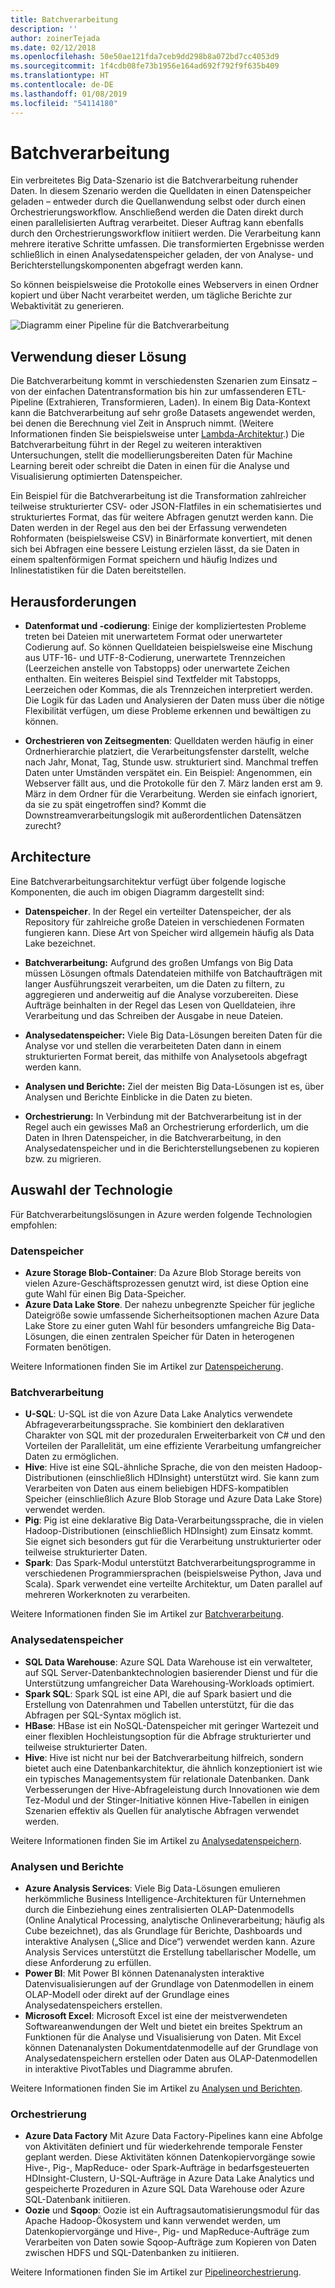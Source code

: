 ```yaml
---
title: Batchverarbeitung
description: ''
author: zoinerTejada
ms.date: 02/12/2018
ms.openlocfilehash: 50e50ae121fda7ceb9dd298b8a072bd7cc4053d9
ms.sourcegitcommit: 1f4cdb08fe73b1956e164ad692f792f9f635b409
ms.translationtype: HT
ms.contentlocale: de-DE
ms.lasthandoff: 01/08/2019
ms.locfileid: "54114180"
---
```

# <a name="batch-processing"></a>Batchverarbeitung

Ein verbreitetes Big Data-Szenario ist die Batchverarbeitung ruhender Daten. In diesem Szenario werden die Quelldaten in einen Datenspeicher geladen – entweder durch die Quellanwendung selbst oder durch einen Orchestrierungsworkflow. Anschließend werden die Daten direkt durch einen parallelisierten Auftrag verarbeitet. Dieser Auftrag kann ebenfalls durch den Orchestrierungsworkflow initiiert werden. Die Verarbeitung kann mehrere iterative Schritte umfassen. Die transformierten Ergebnisse werden schließlich in einen Analysedatenspeicher geladen, der von Analyse- und Berichterstellungskomponenten abgefragt werden kann.

So können beispielsweise die Protokolle eines Webservers in einen Ordner kopiert und über Nacht verarbeitet werden, um tägliche Berichte zur Webaktivität zu generieren.

![Diagramm einer Pipeline für die Batchverarbeitung](./images/batch-pipeline.png)

## <a name="when-to-use-this-solution"></a>Verwendung dieser Lösung

Die Batchverarbeitung kommt in verschiedensten Szenarien zum Einsatz – von der einfachen Datentransformation bis hin zur umfassenderen ETL-Pipeline (Extrahieren, Transformieren, Laden). In einem Big Data-Kontext kann die Batchverarbeitung auf sehr große Datasets angewendet werden, bei denen die Berechnung viel Zeit in Anspruch nimmt. (Weitere Informationen finden Sie beispielsweise unter [Lambda-Architektur](../big-data/index.md#lambda-architecture).) Die Batchverarbeitung führt in der Regel zu weiteren interaktiven Untersuchungen, stellt die modellierungsbereiten Daten für Machine Learning bereit oder schreibt die Daten in einen für die Analyse und Visualisierung optimierten Datenspeicher.

Ein Beispiel für die Batchverarbeitung ist die Transformation zahlreicher teilweise strukturierter CSV- oder JSON-Flatfiles in ein schematisiertes und strukturiertes Format, das für weitere Abfragen genutzt werden kann. Die Daten werden in der Regel aus den bei der Erfassung verwendeten Rohformaten (beispielsweise CSV) in Binärformate konvertiert, mit denen sich bei Abfragen eine bessere Leistung erzielen lässt, da sie Daten in einem spaltenförmigen Format speichern und häufig Indizes und Inlinestatistiken für die Daten bereitstellen.

## <a name="challenges"></a>Herausforderungen

- **Datenformat und -codierung**: Einige der kompliziertesten Probleme treten bei Dateien mit unerwartetem Format oder unerwarteter Codierung auf. So können Quelldateien beispielsweise eine Mischung aus UTF-16- und UTF-8-Codierung, unerwartete Trennzeichen (Leerzeichen anstelle von Tabstopps) oder unerwartete Zeichen enthalten. Ein weiteres Beispiel sind Textfelder mit Tabstopps, Leerzeichen oder Kommas, die als Trennzeichen interpretiert werden. Die Logik für das Laden und Analysieren der Daten muss über die nötige Flexibilität verfügen, um diese Probleme erkennen und bewältigen zu können.

- **Orchestrieren von Zeitsegmenten**: Quelldaten werden häufig in einer Ordnerhierarchie platziert, die Verarbeitungsfenster darstellt, welche nach Jahr, Monat, Tag, Stunde usw. strukturiert sind. Manchmal treffen Daten unter Umständen verspätet ein. Ein Beispiel: Angenommen, ein Webserver fällt aus, und die Protokolle für den 7. März landen erst am 9. März in dem Ordner für die Verarbeitung. Werden sie einfach ignoriert, da sie zu spät eingetroffen sind? Kommt die Downstreamverarbeitungslogik mit außerordentlichen Datensätzen zurecht?

## <a name="architecture"></a>Architecture

Eine Batchverarbeitungsarchitektur verfügt über folgende logische Komponenten, die auch im obigen Diagramm dargestellt sind:

- **Datenspeicher**. In der Regel ein verteilter Datenspeicher, der als Repository für zahlreiche große Dateien in verschiedenen Formaten fungieren kann. Diese Art von Speicher wird allgemein häufig als Data Lake bezeichnet.

- **Batchverarbeitung:** Aufgrund des großen Umfangs von Big Data müssen Lösungen oftmals Datendateien mithilfe von Batchaufträgen mit langer Ausführungszeit verarbeiten, um die Daten zu filtern, zu aggregieren und anderweitig auf die Analyse vorzubereiten. Diese Aufträge beinhalten in der Regel das Lesen von Quelldateien, ihre Verarbeitung und das Schreiben der Ausgabe in neue Dateien.

- **Analysedatenspeicher:** Viele Big Data-Lösungen bereiten Daten für die Analyse vor und stellen die verarbeiteten Daten dann in einem strukturierten Format bereit, das mithilfe von Analysetools abgefragt werden kann.

- **Analysen und Berichte:** Ziel der meisten Big Data-Lösungen ist es, über Analysen und Berichte Einblicke in die Daten zu bieten.

- **Orchestrierung:** In Verbindung mit der Batchverarbeitung ist in der Regel auch ein gewisses Maß an Orchestrierung erforderlich, um die Daten in Ihren Datenspeicher, in die Batchverarbeitung, in den Analysedatenspeicher und in die Berichterstellungsebenen zu kopieren bzw. zu migrieren.

## <a name="technology-choices"></a>Auswahl der Technologie

Für Batchverarbeitungslösungen in Azure werden folgende Technologien empfohlen:

### <a name="data-storage"></a>Datenspeicher

- **Azure Storage Blob-Container**: Da Azure Blob Storage bereits von vielen Azure-Geschäftsprozessen genutzt wird, ist diese Option eine gute Wahl für einen Big Data-Speicher.
- **Azure Data Lake Store**. Der nahezu unbegrenzte Speicher für jegliche Dateigröße sowie umfassende Sicherheitsoptionen machen Azure Data Lake Store zu einer guten Wahl für besonders umfangreiche Big Data-Lösungen, die einen zentralen Speicher für Daten in heterogenen Formaten benötigen.

Weitere Informationen finden Sie im Artikel zur [Datenspeicherung](../technology-choices/data-storage.md).

<!-- markdownlint-disable MD024 -->

### <a name="batch-processing"></a>Batchverarbeitung

<!-- markdownlint-enable MD024 -->

- **U-SQL**: U-SQL ist die von Azure Data Lake Analytics verwendete Abfrageverarbeitungssprache. Sie kombiniert den deklarativen Charakter von SQL mit der prozeduralen Erweiterbarkeit von C# und den Vorteilen der Parallelität, um eine effiziente Verarbeitung umfangreicher Daten zu ermöglichen.
- **Hive**: Hive ist eine SQL-ähnliche Sprache, die von den meisten Hadoop-Distributionen (einschließlich HDInsight) unterstützt wird. Sie kann zum Verarbeiten von Daten aus einem beliebigen HDFS-kompatiblen Speicher (einschließlich Azure Blob Storage und Azure Data Lake Store) verwendet werden.
- **Pig**: Pig ist eine deklarative Big Data-Verarbeitungssprache, die in vielen Hadoop-Distributionen (einschließlich HDInsight) zum Einsatz kommt. Sie eignet sich besonders gut für die Verarbeitung unstrukturierter oder teilweise strukturierter Daten.
- **Spark**: Das Spark-Modul unterstützt Batchverarbeitungsprogramme in verschiedenen Programmiersprachen (beispielsweise Python, Java und Scala). Spark verwendet eine verteilte Architektur, um Daten parallel auf mehreren Workerknoten zu verarbeiten.

Weitere Informationen finden Sie im Artikel zur [Batchverarbeitung](../technology-choices/batch-processing.md).

### <a name="analytical-data-store"></a>Analysedatenspeicher

- **SQL Data Warehouse**: Azure SQL Data Warehouse ist ein verwalteter, auf SQL Server-Datenbanktechnologien basierender Dienst und für die Unterstützung umfangreicher Data Warehousing-Workloads optimiert.
- **Spark SQL**: Spark SQL ist eine API, die auf Spark basiert und die Erstellung von Datenrahmen und Tabellen unterstützt, für die das Abfragen per SQL-Syntax möglich ist.
- **HBase**: HBase ist ein NoSQL-Datenspeicher mit geringer Wartezeit und einer flexiblen Hochleistungsoption für die Abfrage strukturierter und teilweise strukturierter Daten.
- **Hive**: Hive ist nicht nur bei der Batchverarbeitung hilfreich, sondern bietet auch eine Datenbankarchitektur, die ähnlich konzeptioniert ist wie ein typisches Managementsystem für relationale Datenbanken. Dank Verbesserungen der Hive-Abfrageleistung durch Innovationen wie dem Tez-Modul und der Stinger-Initiative können Hive-Tabellen in einigen Szenarien effektiv als Quellen für analytische Abfragen verwendet werden.

Weitere Informationen finden Sie im Artikel zu [Analysedatenspeichern](../technology-choices/analytical-data-stores.md).

### <a name="analytics-and-reporting"></a>Analysen und Berichte

- **Azure Analysis Services**: Viele Big Data-Lösungen emulieren herkömmliche Business Intelligence-Architekturen für Unternehmen durch die Einbeziehung eines zentralisierten OLAP-Datenmodells (Online Analytical Processing, analytische Onlineverarbeitung; häufig als Cube bezeichnet), das als Grundlage für Berichte, Dashboards und interaktive Analysen („Slice and Dice“) verwendet werden kann. Azure Analysis Services unterstützt die Erstellung tabellarischer Modelle, um diese Anforderung zu erfüllen.
- **Power BI**: Mit Power BI können Datenanalysten interaktive Datenvisualisierungen auf der Grundlage von Datenmodellen in einem OLAP-Modell oder direkt auf der Grundlage eines Analysedatenspeichers erstellen.
- **Microsoft Excel**: Microsoft Excel ist eine der meistverwendeten Softwareanwendungen der Welt und bietet ein breites Spektrum an Funktionen für die Analyse und Visualisierung von Daten. Mit Excel können Datenanalysten Dokumentdatenmodelle auf der Grundlage von Analysedatenspeichern erstellen oder Daten aus OLAP-Datenmodellen in interaktive PivotTables und Diagramme abrufen.

Weitere Informationen finden Sie im Artikel zu [Analysen und Berichten](../technology-choices/analysis-visualizations-reporting.md).

### <a name="orchestration"></a>Orchestrierung

- **Azure Data Factory** Mit Azure Data Factory-Pipelines kann eine Abfolge von Aktivitäten definiert und für wiederkehrende temporale Fenster geplant werden. Diese Aktivitäten können Datenkopiervorgänge sowie Hive-, Pig-, MapReduce- oder Spark-Aufträge in bedarfsgesteuerten HDInsight-Clustern, U-SQL-Aufträge in Azure Data Lake Analytics und gespeicherte Prozeduren in Azure SQL Data Warehouse oder Azure SQL-Datenbank initiieren.
- **Oozie** und **Sqoop**: Oozie ist ein Auftragsautomatisierungsmodul für das Apache Hadoop-Ökosystem und kann verwendet werden, um Datenkopiervorgänge und Hive-, Pig- und MapReduce-Aufträge zum Verarbeiten von Daten sowie Sqoop-Aufträge zum Kopieren von Daten zwischen HDFS und SQL-Datenbanken zu initiieren.

Weitere Informationen finden Sie im Artikel zur [Pipelineorchestrierung](../technology-choices/pipeline-orchestration-data-movement.md).
